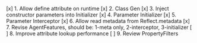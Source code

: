 [x] 1. Allow define attribute on runtime
[x] 2. Class Gen
[x] 3. Inject constructor parameters into Initializer
[x] 4. Parameter Initializer
[x] 5. Parameter Interceptor
[x] 6. Allow read metadata from Reflect.metadata
[x] 7. Revise AgentFeatures, should be: 1-meta only, 2-interceptor, 3-initializer
[ ] 8. Improve attribute lookup performance
[ ] 9. Review PropertyFilters
